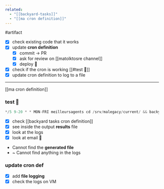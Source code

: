 ```yaml
---
related:
  - "[[backyard-tasks]]"
  - "[[ma cron definition]]"
---
```

#artifact 
- [x] check existing code that it works
- [x] update **cron definition**
	- [x] commit -> PR
	- [x] ask for review on [[matolktosre channel]]
	- [x] deploy 🚀
- [x] check if the cron is working [[#test 🧪]]
- [x] update cron definition to log to a file
---
[[ma cron definition]]

### test 🧪

```c
*/5 9-20 * * MON-FRI meilleursagents cd /srv/malegacy/current/ && backyard/call_athena_with_token.sh  2>&1 | mail -E -s 'Athena test script' aviv-intermerdiary-luna@aviv-group.com
```

- [x] check [[backyard tasks cron definition]]
- [x] see inside the output **results** file
- [x] look at the logs
- [x] look at email 📧

- Cannot find the **generated file**
- ~ Cannot find anything in the logs

### update cron def
- [x] add **file logging**
- [x] check the logs on VM
